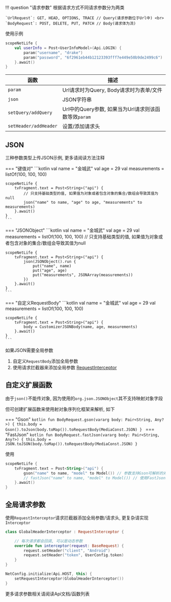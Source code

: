 
!!! question "请求参数"
    根据请求方式不同请求参数分为两类

    `UrlRequest`: GET, HEAD, OPTIONS, TRACE // Query(请求参数位于Url中) <br>
    `BodyRequest`: POST, DELETE, PUT, PATCH // Body(请求体为流)

使用示例

```kotlin
scopeNetLife {
    val userInfo = Post<UserInfoModel>(Api.LOGIN) {
        param("username", "drake")
        param("password", "6f2961eb44b12123393fff7e449e50b9de2499c6")
    }.await()
}
```

|函数|描述|
|-|-|
|`param`| Url请求时为Query, Body请求时为表单/文件|
|`json`|JSON字符串|
|`setQuery/addQuery`|Url中的Query参数, 如果当为Url请求则该函数等效`param`|
|`setHeader/addHeader`|设置/添加请求头|

## JSON

三种参数类型上传JSON示例, 更多请阅读方法注释

=== "键值对"
    ```kotlin
    val name = "金城武"
    val age = 29
    val measurements = listOf(100, 100, 100)
    
    scopeNetLife {
        tvFragment.text = Post<String>("api") {
            // 只支持基础类型的值, 如果值为对象或者包含对象的集合/数组会导致其值为null
            json("name" to name, "age" to age, "measurements" to measurements)
        }.await()
    }
    ```

=== "JSONObject"
    ```kotlin
    val name = "金城武"
    val age = 29
    val measurements = listOf(100, 100, 100) // 只支持基础类型的值, 如果值为对象或者包含对象的集合/数组会导致其值为null

    scopeNetLife {
        tvFragment.text = Post<String>("api") {
            json(JSONObject().run {
                put("name", name)
                put("age", age)
                put("measurements", JSONArray(measurements))
            })
        }.await()
    }
    ```

=== "自定义RequestBody"
    ```kotlin
    val name = "金城武"
    val age = 29
    val measurements = listOf(100, 100, 100)
    
    scopeNetLife {
        tvFragment.text = Post<String>("api") {
            body = CustomizerJSONBody(name, age, measurements)
        }.await()
    }
    ```

如果JSON需要全局参数

1. 自定义`RequestBody`添加全局参数
2. 使用请求拦截器来添加全局参数 [RequestInterceptor](interceptor.md#_1)

## 自定义扩展函数

由于`json()`不能传对象, 因为使用的`org.json.JSONObject`其不支持映射对象字段

但可创建扩展函数来使用射对象序列化框架来解析, 如下

=== "Gson"
    ```kotlin
    fun BodyRequest.gson(vararg body: Pair<String, Any?>) {
        this.body = Gson().toJson(body.toMap()).toRequestBody(MediaConst.JSON)
    }
    ```
=== "FastJson"
    ```kotlin
    fun BodyRequest.fastJson(vararg body: Pair<String, Any?>) {
        this.body = JSON.toJSON(body.toMap()).toRequestBody(MediaConst.JSON)
    }
    ```

使用

```kotlin
scopeNetLife {
    tvFragment.text = Post<String>("api") {
        gson("name" to name, "model" to Model()) // 参数支持Gson可解析的对象
        // fastJson("name" to name, "model" to Model()) // 使用FastJson
    }.await()
}
```

## 全局请求参数

使用`RequestInterceptor`请求拦截器添加全局参数/请求头, 更复杂请实现`Interceptor`

```kotlin
class GlobalHeaderInterceptor : RequestInterceptor {

    // 每次请求都会回调, 可以是动态参数
    override fun interceptor(request: BaseRequest) {
        request.setHeader("client", "Android")
        request.setHeader("token", UserConfig.token)
    }
}
```

```kotlin
NetConfig.initialize(Api.HOST, this) {
    setRequestInterceptor(GlobalHeaderInterceptor())
}
```

更多请求参数相关请阅读Api文档/函数列表